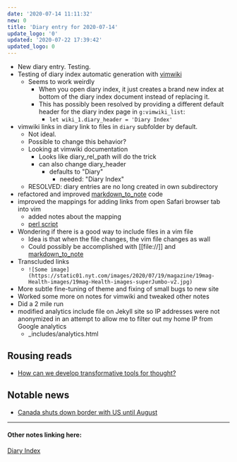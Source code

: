 ```yaml
---
date: '2020-07-14 11:11:32'
new: 0
title: 'Diary entry for 2020-07-14'
update_logo: '0'
updated: '2020-07-22 17:39:42'
updated_logo: 0
---
```

* New diary entry. Testing.
* Testing of diary index automatic generation with [vimwiki](/vimwiki)
  * Seems to work weirdly
    * When you open diary index, it just creates a brand new index at bottom of
      the diary index document instead of replacing it.
    * This has possibly been resolved by providing a different default header
      for the diary index page in `g:vimwiki_list`:
      * `let wiki_1.diary_header = 'Diary Index'`
* vimwiki links in diary link to files in `diary` subfolder by default.
  * Not ideal.
  * Possible to change this behavior?
  * Looking at vimwiki documentation
    * Looks like diary_rel_path will do the trick
    * can also change diary_header
      * defaults to "Diary"
        * needed: "Diary Index"
  * RESOLVED: diary entries are no long created in own subdirectory
* refactored and improved [markdown_to_note](/markdown_to_note) code
* improved the mappings for adding links from open Safari browser tab into vim
  * added notes about the mapping
  * [perl script](/markdown_to_note)
* Wondering if there is a good way to include files in a vim file
  * Idea is that when the file changes, the vim file changes as wall
  * Could possibly be accomplished with [[file://]] and [markdown_to_note](/markdown_to_note)
* Transcluded links
  * `![Some image](https://static01.nyt.com/images/2020/07/19/magazine/19mag-Health-images/19mag-Health-images-superJumbo-v2.jpg)`
* More subtle fine-tuning of theme and fixing of small bugs to new site
* Worked some more on notes for vimwiki and tweaked other notes
* Did a 2 mile run
* modified analytics include file on Jekyll site so IP addresses were not anonymized in an
  attempt to allow me to filter out my home IP from Google analytics
  * _includes/analytics.html

## Rousing reads
* [How can we develop transformative tools for thought?](https://numinous.productions/ttft/)

## Notable news
* [Canada shuts down border with US until August](https://deadline.com/2020/07/u-s-canada-border-remain-closed-august-21-1202985102/)

---
#### Other notes linking here:

[Diary Index](/diary)
